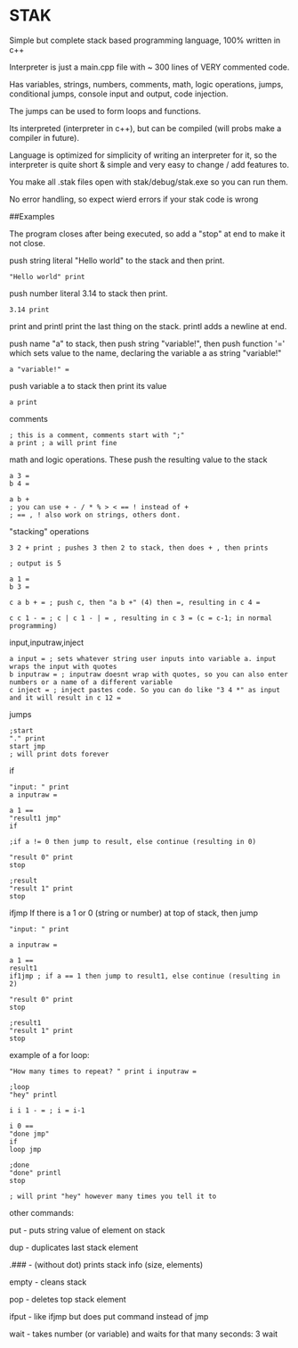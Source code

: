 # STAK
Simple but complete stack based programming language, 100% written in c++

Interpreter is just a main.cpp file with ~ 300 lines of VERY commented code.

Has variables, strings, numbers, comments, math, logic operations, jumps, conditional jumps, console input and output, code injection.

The jumps can be used to form loops and functions.

Its interpreted (interpreter in c++), but can be compiled (will probs make a compiler in future).

Language is optimized for simplicity of writing an interpreter for it,
so the interpreter is quite short & simple and very easy to change / add features to.

You make all .stak files open with stak/debug/stak.exe so you can run them.

No error handling, so expect wierd errors if your stak code is wrong

##Examples

The program closes after being executed, so add a "stop" at end to make it not close.

push string literal "Hello world" to the stack and then print.
~~~
"Hello world" print
~~~

push number literal 3.14 to stack then print.
~~~
3.14 print
~~~

print and printl print the last thing on the stack. printl adds a newline at end.

push name "a" to stack, then push string "variable!", then push function '=' which sets value to the name, declaring the variable a as string "variable!"
~~~
a "variable!" =
~~~

push variable a to stack then print its value
~~~
a print
~~~

comments
~~~
; this is a comment, comments start with ";"
a print ; a will print fine
~~~

math and logic operations. These push the resulting value to the stack
~~~
a 3 =
b 4 =

a b +
; you can use + - / * % > < == ! instead of +
; == , ! also work on strings, others dont.
~~~

"stacking" operations
~~~
3 2 + print ; pushes 3 then 2 to stack, then does + , then prints

; output is 5

a 1 =
b 3 =

c a b + = ; push c, then "a b +" (4) then =, resulting in c 4 =

c c 1 - = ; c | c 1 - | = , resulting in c 3 = (c = c-1; in normal programming)

~~~

input,inputraw,inject
~~~
a input = ; sets whatever string user inputs into variable a. input wraps the input with quotes
b inputraw = ; inputraw doesnt wrap with quotes, so you can also enter numbers or a name of a different variable
c inject = ; inject pastes code. So you can do like "3 4 *" as input and it will result in c 12 =
~~~

jumps
~~~
;start
"." print
start jmp
; will print dots forever
~~~

if
~~~
"input: " print
a inputraw =

a 1 ==
"result1 jmp"
if

;if a != 0 then jump to result, else continue (resulting in 0)

"result 0" print
stop

;result
"result 1" print
stop
~~~

ifjmp If there is a 1 or 0 (string or number) at top of stack, then jump
~~~
"input: " print

a inputraw =

a 1 ==
result1
if1jmp ; if a == 1 then jump to result1, else continue (resulting in 2)

"result 0" print
stop

;result1
"result 1" print
stop

~~~

example of a for loop:
~~~
"How many times to repeat? " print i inputraw =

;loop
"hey" printl

i i 1 - = ; i = i-1

i 0 ==
"done jmp"
if
loop jmp

;done
"done" printl
stop

; will print "hey" however many times you tell it to
~~~

other commands:

put - puts string value of element on stack

dup - duplicates last stack element

.### - (without dot) prints stack info (size, elements)

empty - cleans stack

pop - deletes top stack element

ifput - like ifjmp but does put command instead of jmp

wait - takes number (or variable) and waits for that many seconds: 3 wait

